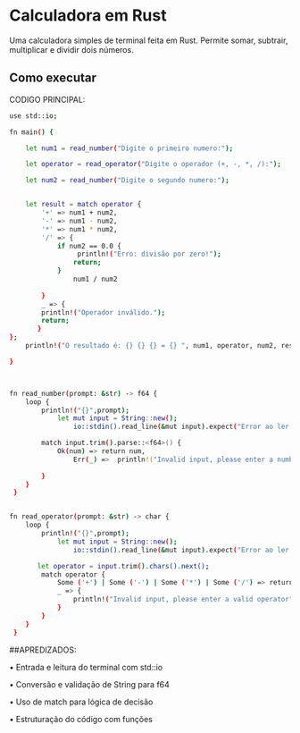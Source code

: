 # Calculadora em Rust

Uma calculadora simples de terminal feita em Rust. Permite somar, subtrair, multiplicar e dividir dois números.

## Como executar

CODIGO PRINCIPAL:

```bash
use std::io;

fn main() {

    let num1 = read_number("Digite o primeiro numero:");

    let operator = read_operator("Digite o operador (+, -, *, /):");

    let num2 = read_number("Digite o segundo numero:");


    let result = match operator {
        '+' => num1 + num2,
        '-' => num1 - num2,
        '*' => num1 * num2,
        '/' => {
            if num2 == 0.0 {
                 println!("Erro: divisão por zero!");
                return;
            } 
                num1 / num2
            
        }
        _ => {
        println!("Operador inválido.");
        return;
       }
};
    println!("O resultado é: {} {} {} = {} ", num1, operator, num2, result);

}



fn read_number(prompt: &str) -> f64 {
    loop {
        println!("{}",prompt);
            let mut input = String::new();
                io::stdin().read_line(&mut input).expect("Error ao ler a linha");

        match input.trim().parse::<f64>() {
            Ok(num) => return num,
                Err(_) =>  println!("Invalid input, please enter a number"),
        
        }
    } 
 }


fn read_operator(prompt: &str) -> char {
    loop {
        println!("{}",prompt);
            let mut input = String::new();
                io::stdin().read_line(&mut input).expect("Error ao ler a linha");

       let operator = input.trim().chars().next();
        match operator {
            Some ('+') | Some ('-') | Some ('*') | Some ('/') => return operator.unwrap(),
            _ => {
                println!("Invalid input, please enter a valid operator");
            }
        }
    } 
 }
```
##APREDIZADOS:

• Entrada e leitura do terminal com std::io

• Conversão e validação de String para f64

• Uso de match para lógica de decisão

• Estruturação do código com funções

